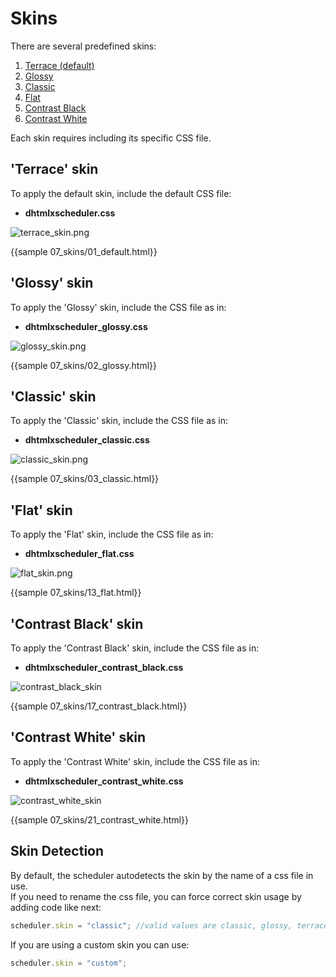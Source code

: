 Skins 
==============

There are several predefined skins:

1. [Terrace (default)](skins.md#defaultskin)
2. [Glossy](skins.md#glossyskin)
3. [Classic](skins.md#classicskin)
4. [Flat](skins.md#flatskin)
5. [Contrast Black](skins.md#contrastblackskin)
6. [Contrast White](skins.md#contrastwhiteskin)

Each skin requires including its specific CSS file. 

'Terrace' skin 
-----------------------------
To apply the default skin, include the default CSS file:

- **dhtmlxscheduler.css**

![terrace_skin.png](white_skin.png)

{{sample 07_skins/01_default.html}}


'Glossy' skin
----------------------------------
To apply the 'Glossy' skin, include the CSS file as in:

- **dhtmlxscheduler_glossy.css**

![glossy_skin.png](glossy_skin.png)

{{sample 07_skins/02_glossy.html}}

'Classic' skin
-----------------------------
To apply the 'Classic' skin, include the CSS file as in:

- **dhtmlxscheduler_classic.css**

![classic_skin.png](default_skin.png)

{{sample 07_skins/03_classic.html}}


'Flat' skin
-----------------------------
To apply the 'Flat' skin, include the CSS file as in:

- **dhtmlxscheduler_flat.css**

![flat_skin.png](flat_skin.png)

{{sample 07_skins/13_flat.html}}


'Contrast Black' skin
----------------------
To apply the 'Contrast Black' skin, include the CSS file as in:

- **dhtmlxscheduler_contrast_black.css**

![contrast_black_skin](contrast_black_skin.png)

{{sample 07_skins/17_contrast_black.html}}

'Contrast White' skin
----------------------
To apply the 'Contrast White' skin, include the CSS file as in:

- **dhtmlxscheduler_contrast_white.css**

![contrast_white_skin](contrast_white_skin.png)

{{sample 07_skins/21_contrast_white.html}}

## Skin Detection

By default, the scheduler autodetects the skin by  the name of a css file in use.  
If you need to rename the css file, you can force correct skin usage by adding code like next:

~~~js
scheduler.skin = "classic"; //valid values are classic, glossy, terrace
~~~

If you are using a custom skin you can use:

~~~js
scheduler.skin = "custom";
~~~